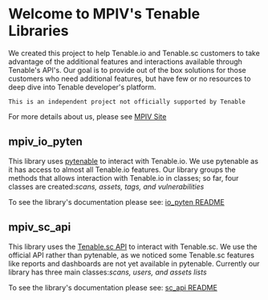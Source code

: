 # Welcome to MPIV's Tenable Libraries

We created this project to help Tenable.io and Tenable.sc customers to take advantage of the additional features and interactions available through Tenable's API's. Our goal is to provide out of the box solutions for those customers who need additional features, but have few or no resources to deep dive into Tenable developer's platform.

`This is an independent project not officially supported by Tenable`

For more details about us, please see [MPIV Site](https://mpivpartners.com/)

## mpiv_io_pyten

This library uses [pytenable](https://github.com/tenable/pyTenable) to interact with Tenable.io. We use pytenable as it has access to almost all Tenable.io features. Our library groups the methods that allows interaction with Tenable.io in classes; so far, four classes are created:_scans, assets, tags, and vulnerabilities_ 

To see the library's documentation please see: [io_pyten README](mpiv_io_pyten/README.md)

## mpiv_sc_api

This library uses the [Tenable.sc API](https://docs.tenable.com/tenablesc/api/index.htm) to interact with Tenable.sc. We use the official API rather than pytenable, as we noticed some Tenable.sc features like reports and dashboards are not yet available in pytenable. Currently our library has three main classes:_scans, users, and assets lists_ 

To see the library's documentation please see: [sc_api README](mpiv_sc_api/README.md)